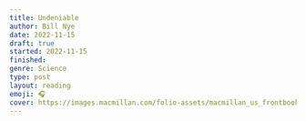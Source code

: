 ```yaml
---
title: Undeniable
author: Bill Nye
date: 2022-11-15
draft: true
started: 2022-11-15
finished: 
genre: Science
type: post
layout: reading
emoji: 🎧
cover: https://images.macmillan.com/folio-assets/macmillan_us_frontbookcovers_1000H/9781250074225.jpg
---
```




